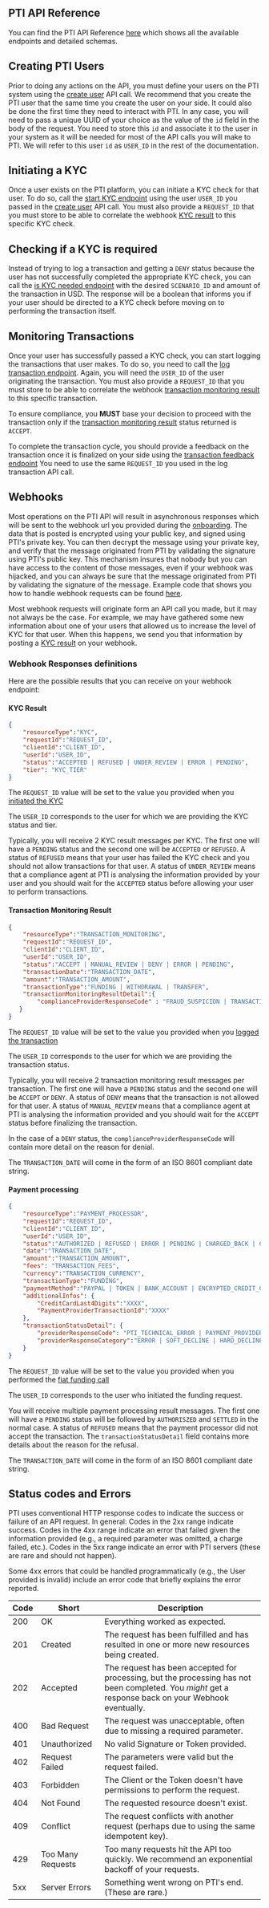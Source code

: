 ## PTI API Reference

You can find the PTI API Reference [here](https://provenancetech.github.io/pti-docs/api/v0/) which shows all the available endpoints and detailed schemas.

## Creating PTI Users

Prior to doing any actions on the API, you must define your users on the PTI system using the [create user](https://provenancetech.github.io/pti-docs/api/v0/#/default/post_users) API call. 
We recommend that you create the PTI user that the same time you create the user on your side.
It could also be done the first time they need to interact with PTI.
In any case, you will need to pass a unique UUID of your choice as the value of the `id` field in the body of the request.
You need to store this `id` and associate it to the user in your system as it will be needed for most of the API calls you will make to PTI.
We will refer to this user `id` as `USER_ID` in the rest of the documentation.

## Initiating a KYC

Once a user exists on the PTI platform, you can initiate a KYC check for that user. To do so, call the [start KYC endpoint](https://provenancetech.github.io/pti-docs/api/v0/index.html#/default/post_users__userId__kyc) 
using the user `USER_ID` you passed in the [create user](https://provenancetech.github.io/pti-docs/api/v0/#/default/post_users) API call. You must also provide a `REQUEST_ID` that you must store
to be able to correlate the webhook [KYC result](#kyc-result) to this specific KYC check.

## Checking if a KYC is required

Instead of trying to log a transaction and getting a `DENY` status because the user has not successfully completed the appropriate KYC check, you can call the [is KYC needed endpoint](https://provenancetech.github.io/pti-docs/api/v0/#/default/get_users__userId__kyc_needed)
with the desired `SCENARIO_ID` and amount of the transaction in USD. The response will be a boolean that informs you if your user should be directed to a KYC check before moving on to performing the transaction itself.


## Monitoring Transactions

Once your user has successfully passed a KYC check, you can start logging the transactions that user makes. To do so, you need to call the [log transaction endpoint](https://provenancetech.github.io/pti-docs/api/v0/index.html#/default/post_users__userId__transactionLogs).
Again, you will need the `USER_ID` of the user originating the transaction. You must also provide a `REQUEST_ID` that you must store
to be able to correlate the webhook [transaction monitoring result](#transaction-monitoring-result) to this specific transaction.

To ensure compliance, you **MUST** base your decision to proceed with the transaction only if the [transaction monitoring result](#transaction-monitoring-result) status returned is `ACCEPT`.

To complete the transaction cycle, you should provide a feedback on the transaction once it is finalized on your side using the [transaction feedback endpoint](https://provenancetech.github.io/pti-docs/api/v0/index.html#/default/post_transactions__requestId__feedback)
You need to use the same `REQUEST_ID` you used in the log transaction API call.


## Webhooks


Most operations on the PTI API will result in asynchronous responses which will be sent to the webhook url you provided during the [onboarding](onboarding.md).
The data that is posted is encrypted using your public key, and signed using PTI's private key.
You can then decrypt the message using your private key, and verify that the message originated from PTI by validating the signature using PTI's public key.
This mechanism insures that nobody but you can have access to the content of those messages, even if your webhook was hijacked, and you can always be sure 
that the message originated from PTI by validating the signature of the message. Example code that shows you how to handle webhook requests can be found [here](https://github.com/provenancetech/pti-docs/blob/master/examples/webhook-server/python/webhook_server.py).

Most webhook requests will originate form an API call you made, but it may not always be the case. For example, we may have gathered some new information about one of your users that 
allowed us to increase the level of KYC for that user. When this happens, we send you that information by posting a [KYC result](#kyc-result) on your webhook.


### Webhook Responses definitions

Here are the possible results that you can receive on your webhook endpoint:

#### KYC Result

```json
{
    "resourceType":"KYC",
    "requestId":"REQUEST_ID",
    "clientId":"CLIENT_ID",
    "userId":"USER_ID",
    "status":"ACCEPTED | REFUSED | UNDER_REVIEW | ERROR | PENDING",
    "tier": "KYC_TIER"
}
```
The `REQUEST_ID` value will be set to the value you provided when you [initiated the KYC](#initiating-a-kyc)

The `USER_ID` corresponds to the user for which we are providing the KYC status and tier.

Typically, you will receive 2 KYC result messages per KYC. The first one will have a `PENDING` status and the second one will be `ACCEPTED` or `REFUSED`.
A status of `REFUSED` means that your user has failed the KYC check and you should not allow transactions for that user. A status of `UNDER_REVIEW` means that a
compliance agent at PTI is analysing the information provided by your user and you should wait for the `ACCEPTED` status before allowing your user to perform
transactions.


#### Transaction Monitoring Result

```json
{
    "resourceType":"TRANSACTION_MONITORING",
    "requestId":"REQUEST_ID",
    "clientId":"CLIENT_ID",
    "userId":"USER_ID",
    "status":"ACCEPT | MANUAL_REVIEW | DENY | ERROR | PENDING",
    "transactionDate":"TRANSACTION_DATE",
    "amount":"TRANSACTION_AMOUNT",
    "transactionType":"FUNDING | WITHDRAWAL | TRANSFER",
    "transactionMonitoringResultDetail":{
        "complianceProviderResponseCode" : "FRAUD_SUSPICION | TRANSACTION_VELOCITY_VIOLATION | BLOCKED_JURISDICTION | GEO_FENCING_VIOLATION | SANCTION_SCREENING"
   }
}
```

The `REQUEST_ID` value will be set to the value you provided when you [logged the transaction](#monitoring-transactions)

The `USER_ID` corresponds to the user for which we are providing the transaction status.

Typically, you will receive 2 transaction monitoring result messages per transaction. The first one will have a `PENDING` status and the second one will be `ACCEPT` or `DENY`.
A status of `DENY` means that the transaction is not allowed for that user. A status of `MANUAL_REVIEW` means that a
compliance agent at PTI is analysing the information provided and you should wait for the `ACCEPT` status before finalizing the transaction.

In the case of a `DENY` status, the `complianceProviderResponseCode` will contain more detail on the reason for denial.

The `TRANSACTION_DATE` will come in the form of an ISO 8601 compliant date string. 

#### Payment processing

```json
{
    "resourceType":"PAYMENT_PROCESSOR",
    "requestId":"REQUEST_ID",
    "clientId":"CLIENT_ID",
    "userId":"USER_ID",
    "status":"AUTHORIZED | REFUSED | ERROR | PENDING | CHARGED_BACK | CANCELED | REFUNDED | CAPTURED | SETTLED",
    "date":"TRANSACTION_DATE",
    "amount":"TRANSACTION_AMOUNT",
    "fees": "TRANSACTION_FEES",
    "currency":"TRANSACTION_CURRENCY",
    "transactionType":"FUNDING",
    "paymentMethod":"PAYPAL | TOKEN | BANK_ACCOUNT | ENCRYPTED_CREDIT_CARD",
    "additionalInfos": {
        "CreditCardLast4Digits":"XXXX",
        "PaymentProviderTransactionId":"XXXX"
    },
    "transactionStatusDetail": {
        "providerResponseCode": "PTI_TECHNICAL_ERROR | PAYMENT_PROVIDER_TECHNICAL_ERROR | FRAUD_SUSPICION | BLOCKED_COUNTRY | AVS_CHECK_FAILED | CVV_CHECK_FAILED | PAYMENT_INSTRUMENT_PROBLEM | PAYMENT_PROVIDER_DECLINED",
        "providerResponseCategory":"ERROR | SOFT_DECLINE | HARD_DECLINE"
    }
}
```

The `REQUEST_ID` value will be set to the value you provided when you performed the [fiat funding call](https://provenancetech.github.io/pti-docs/api/v0/#/default/post_users__userId__transactions_fiat_funding)

The `USER_ID` corresponds to the user who initiated the funding request.

You will receive multiple payment processing result messages. The first one will have a `PENDING` status will be followed by `AUTHORISZED` and `SETTLED` in the normal case.
A status of `REFUSED` means that the payment processor did not accept the transaction. The `transactionStatusDetail` field contains more details about the reason for the refusal.

The `TRANSACTION_DATE` will come in the form of an ISO 8601 compliant date string.


## Status codes and Errors

PTI uses conventional HTTP response codes to indicate the success or failure of an API request. 
In general: Codes in the 2xx range indicate success. Codes in the 4xx range indicate an error that failed given the information 
provided (e.g., a required parameter was omitted, a charge failed, etc.). 
Codes in the 5xx range indicate an error with PTI servers (these are rare and should not happen).

Some 4xx errors that could be handled programmatically (e.g., the User provided is invalid) include an error code that briefly explains the error reported.

| Code | Short        | Description                                                              |
|------|--------------|--------------------------------------------------------------------------|
| 200  | OK           | Everything worked as expected.                                           |
| 201  | Created      | The request has been fulfilled and has resulted in one or more new resources being created.                       |
| 202  | Accepted     |  The request has been accepted for processing, but the processing has not been completed. You *might* get a response back on your Webhook eventually.                        |
| 400  | Bad Request  | The request was unacceptable, often due to missing a required parameter. |
| 401  | Unauthorized | No valid Signature or Token provided.                                    |
| 402  | Request Failed | The parameters were valid but the request failed.                                    |
| 403  | Forbidden | The Client or the Token doesn't have permissions to perform the request.                                    |
| 404  | Not Found | The requested resource doesn't exist.                                  |
| 409  | Conflict | The request conflicts with another request (perhaps due to using the same idempotent key).                                    |
| 429  | Too Many Requests | Too many requests hit the API too quickly. We recommend an exponential backoff of your requests.                                  |
| 5xx  | Server Errors | 	Something went wrong on PTI's end. (These are rare.)                              |

